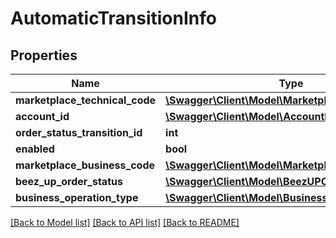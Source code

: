 # AutomaticTransitionInfo

## Properties
Name | Type | Description | Notes
------------ | ------------- | ------------- | -------------
**marketplace_technical_code** | [**\Swagger\Client\Model\MarketplaceTechnicalCode**](MarketplaceTechnicalCode.md) |  | 
**account_id** | [**\Swagger\Client\Model\AccountId**](AccountId.md) |  | 
**order_status_transition_id** | **int** |  | 
**enabled** | **bool** |  | 
**marketplace_business_code** | [**\Swagger\Client\Model\MarketplaceBusinessCode**](MarketplaceBusinessCode.md) |  | 
**beez_up_order_status** | [**\Swagger\Client\Model\BeezUPOrderStatus**](BeezUPOrderStatus.md) |  | 
**business_operation_type** | [**\Swagger\Client\Model\BusinessOperationType**](BusinessOperationType.md) |  | 

[[Back to Model list]](../README.md#documentation-for-models) [[Back to API list]](../README.md#documentation-for-api-endpoints) [[Back to README]](../README.md)


